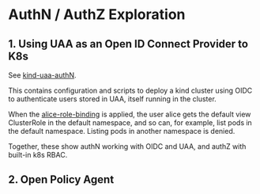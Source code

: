 # AuthN / AuthZ Exploration

## 1. Using UAA as an Open ID Connect Provider to K8s

See [kind-uaa-authN](kind-uaa-authN/README.md).

This contains configuration and scripts to deploy a kind cluster using OIDC to
authenticate users stored in UAA, itself running in the cluster.

When the [alice-role-binding](kind-uaa-authN/k8s/alice-role-binding.yml) is
applied, the user alice gets the default view ClusterRole in the default
namespace, and so can, for example, list pods in the default namespace. Listing
pods in another namespace is denied.

Together, these show authN working with OIDC and UAA, and authZ with built-in
k8s RBAC.

## 2. Open Policy Agent
